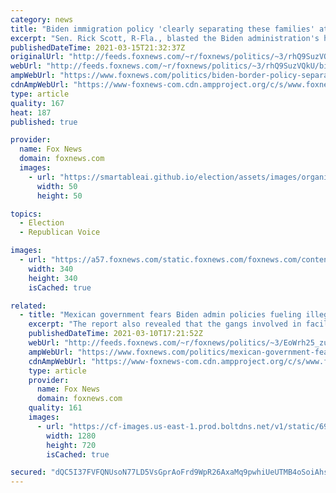 ```yaml
---
category: news
title: "Biden immigration policy 'clearly separating these families' at border: Sen. Rick Scott"
excerpt: "Sen. Rick Scott, R-Fla., blasted the Biden administration's handling of the ongoing border crisis Monday on \"America Reports.\""
publishedDateTime: 2021-03-15T21:32:37Z
originalUrl: "http://feeds.foxnews.com/~r/foxnews/politics/~3/rhQ9SuzVQkU/biden-border-policy-separating-families-rick-scott"
webUrl: "http://feeds.foxnews.com/~r/foxnews/politics/~3/rhQ9SuzVQkU/biden-border-policy-separating-families-rick-scott"
ampWebUrl: "https://www.foxnews.com/politics/biden-border-policy-separating-families-rick-scott.amp"
cdnAmpWebUrl: "https://www-foxnews-com.cdn.ampproject.org/c/s/www.foxnews.com/politics/biden-border-policy-separating-families-rick-scott.amp"
type: article
quality: 167
heat: 187
published: true

provider:
  name: Fox News
  domain: foxnews.com
  images:
    - url: "https://smartableai.github.io/election/assets/images/organizations/foxnews.com-50x50.jpg"
      width: 50
      height: 50

topics:
  - Election
  - Republican Voice

images:
  - url: "https://a57.foxnews.com/static.foxnews.com/foxnews.com/content/uploads/2018/09/340/340/fox-news.jpg?ve=1&tl=1"
    width: 340
    height: 340
    isCached: true

related:
  - title: "Mexican government fears Biden admin policies fueling illegal immigration, organized crime: report"
    excerpt: "The report also revealed that the gangs involved in facilitating the illegal immigration are looking at the policies “incentiviz[ing] migration” and adjusting their modus operandi for smuggling accordingly."
    publishedDateTime: 2021-03-10T17:21:52Z
    webUrl: "http://feeds.foxnews.com/~r/foxnews/politics/~3/EoWrh25_zuo/mexican-government-fears-biden-admin-policies-fueling-illegal-immigration-organized-crime-report"
    ampWebUrl: "https://www.foxnews.com/politics/mexican-government-fears-biden-admin-policies-fueling-illegal-immigration-organized-crime-report.amp"
    cdnAmpWebUrl: "https://www-foxnews-com.cdn.ampproject.org/c/s/www.foxnews.com/politics/mexican-government-fears-biden-admin-policies-fueling-illegal-immigration-organized-crime-report.amp"
    type: article
    provider:
      name: Fox News
      domain: foxnews.com
    quality: 161
    images:
      - url: "https://cf-images.us-east-1.prod.boltdns.net/v1/static/694940094001/e917dbc8-eefb-415f-9b27-5e3e16132d85/5d68fd92-d27f-4acb-b296-191f2f577df4/1280x720/match/image.jpg"
        width: 1280
        height: 720
        isCached: true

secured: "dQC5I37FVFQNUsoN77LD5VsGprAoFrd9WpR26AxaMq9pwhiUeUTMB4oSoiAhsA8dTNkwvNtKgNa9quj5chLakElijGDl2B6iMUj9VTOWvSpRF1xTVP0HZkPzIZy2LsfsSX2TJVvL8+FgB1xIW+emgCa+3705ghslQ1GM7fOjfGBll01+yQW+ZGOrzK8cpzOEsrMUw7BuBmrhU8zEmypxvlC41cmDhMjDNEsKANM/V9tcpCheoXO7HCFrEqlfPv4sdp0FPlnwv9t4IaiVmVXDFS4jTzbX9uJx7xOrjBGCoplJsg1db53EGUZLg5JqlvzbAMgGRC1a3Q9NSLVzNhtHNRH+0x/MQFtzdyt9AkLI3lQ=;eRsKBnR991m6TvZ7K9xSkg=="
---
```


